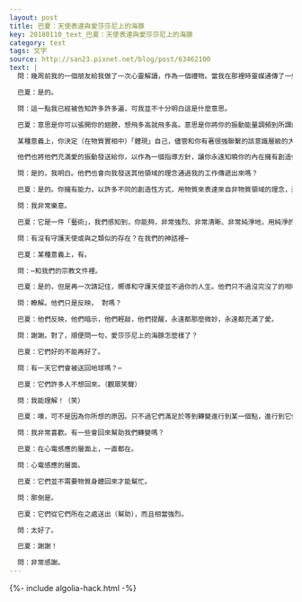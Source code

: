 ```yaml
---
layout: post
title: 巴夏：天使表達與愛莎莎尼上的海豚
key: 20180110_text_巴夏：天使表達與愛莎莎尼上的海豚
category: text
tags: 文字
source: http://san23.pixnet.net/blog/post/63462100
text: |
  問：幾周前我的一個朋友給我做了一次心靈解讀，作為一個禮物。當我在那裡時靈媒通傳了一些信息，她對我說的第一件事就是⋯呃，她說我被一股很強的天使能量包圍著。

  巴夏：是的。

  問：這一點我已經被告知許多許多遍，可我並不十分明白這是什麼意思。

  巴夏：意思是你可以張開你的翅膀，想飛多高就飛多高。意思是你將你的振動能量調頻到所謂的天使層級意識。通常指的是從未體驗過物質實相的意識層級。所以，如果你願意的話—現在我要說的一切只不過是個比喻—它擁有幾分真實性，但你無需把它完全當真才能得到其精髓和能量。

  某種意義上，你決定（在物質實相中）「體現」自己，儘管和你有著很強聯繫的該意識層級的大多數存在從未體驗過進入物質實相。所以，你的作用某種意義上是一個探測器，為了你自己，出於你自己的選擇。汲取一些物質實相的經驗給那些從未經驗過物質實相的存有們。

  他們也將他們充滿愛的振動發送給你，以作為一個指導方針，讓你永遠知曉你的內在擁有創造你想要的實相的能力。但是你，許多人也是，其實你們所有人都是，如天使一般，所以你們可以張開你們的翅膀。你們可以飛翔，上升到物質領域內最高的層次。明白嗎？

  問：是的，我明白。他們也會向我發送其他領域的理念通過我的工作傳遞出來嗎？

  巴夏：是的。你擁有能力，以許多不同的創造性方式，用物質來表達來自非物質領域的理念，這些理念原本沒有物質的副本來表達它們。所以你可以創造一個呈現它們的物質副本，許多的意識至今從未在物質領域內表達過。你可以成為他們的手，從物質實相的電磁能量中，雕刻出獨特的雕塑，來讓他們的精神、理念、精髓得以呈現在你們的物質實相內。明白嗎？

  問：我非常樂意。

  巴夏：它是一件「藝術」，我們感知到，你能夠，非常強烈、非常清晰、非常純淨地，用純淨的線條，用你想用的任何方法、形狀、形式，通過運動，通過物質，通過顏色，通過光，通過聲音，通過能量的運用來表達天使藝術，將生命吹入那些「作品」中。

  問：有沒有守護天使或與之類似的存在？在我們的神話裡⋯

  巴夏：某種意義上，有。

  問：⋯和我們的宗教文件裡。

  巴夏：是的，但是再一次請記住，嚮導和守護天使並不過你的人生。他們只不過沒完沒了的嘮叨。（觀眾笑聲）

  問：瞭解。他們只是反映， 對嗎？

  巴夏：他們反映，他們暗示，他們輕敲，他們提醒，永遠都那麼微妙，永遠都充滿了愛。

  問：謝謝。對了，順便問一句，愛莎莎尼上的海豚怎麼樣了？

  巴夏：它們好的不能再好了。

  問：有一天它們會被送回地球嗎？⋯

  巴夏：它們許多人不想回來。（觀眾笑聲）

  問：我能理解！（笑）

  巴夏：噢，可不是因為你所想的原因。只不過它們滿足於等到轉變進行到某一個點，進行到它們知道會被它們的同類加入，以及被你們加入。以便它們也能歡迎你們來到「陌生的海岸」時看到熟悉的東西。

  問：我非常喜歡。有一些會回來幫助我們轉變嗎？

  巴夏：在心電感應的層面上，一直都在。

  問：心電感應的層面。

  巴夏：它們並不需要物質身體回來才能幫忙。

  問：那倒是。

  巴夏：它們從它們所在之處送出（幫助），而且相當強烈。

  問：太好了。

  巴夏：謝謝！

  問：非常感謝。
---
```


{%- include algolia-hack.html -%}

